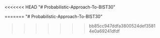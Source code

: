 <<<<<<< HEAD
"# Probabilistic-Approach-To-BIST30" 

=======
"# Probabilistic-Approach-To-BIST30" 
>>>>>>> bb85cc947ddfa3800524def35814e0a69241dfdf
